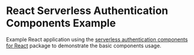 # React Serverless Authentication Components Example
Example React application using the [serverless authentication components for React](https://github.com/stanchino/react-serverless-auth)
package to demonstrate the basic components usage.
